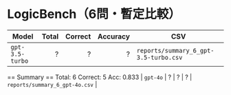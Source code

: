 # LogicBench（6問・暫定比較）

| Model | Total | Correct | Accuracy | CSV |
|---|---:|---:|---:|---|
| `gpt-3.5-turbo` | ? | ? | ? | `reports/summary_6_gpt-3.5-turbo.csv` |
== Summary ==
Total: 6  Correct: 5  Acc: 0.833
| `gpt-4o` | ? | ? | ? | `reports/summary_6_gpt-4o.csv` |
